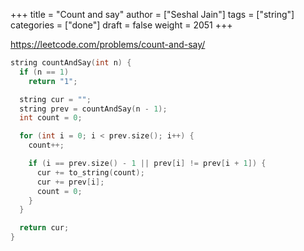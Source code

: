 +++
title = "Count and say"
author = ["Seshal Jain"]
tags = ["string"]
categories = ["done"]
draft = false
weight = 2051
+++

<https://leetcode.com/problems/count-and-say/>

```cpp
string countAndSay(int n) {
  if (n == 1)
    return "1";

  string cur = "";
  string prev = countAndSay(n - 1);
  int count = 0;

  for (int i = 0; i < prev.size(); i++) {
    count++;

    if (i == prev.size() - 1 || prev[i] != prev[i + 1]) {
      cur += to_string(count);
      cur += prev[i];
      count = 0;
    }
  }

  return cur;
}
```
